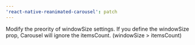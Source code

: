 ```yaml
---
'react-native-reanimated-carousel': patch
---
```


Modify the preority of windowSize settings. If you define the windowSize prop, Carousel will ignore the itemsCount. (windowSize > itemsCount)
